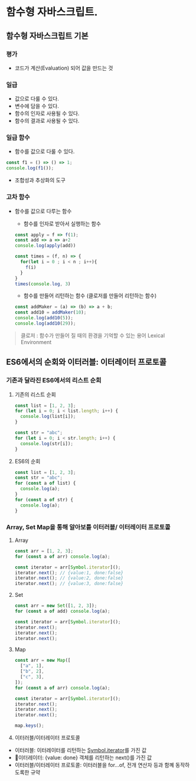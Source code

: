 # 함수형 자바스크립트.

## 함수형 자바스크립트 기본

### 평가

- 코드가 계산(Evaluation) 되어 값을 만드는 것

### 일급

- 값으로 다룰 수 있다.
- 변수에 담을 수 있다.
- 함수의 인자로 사용될 수 있다.
- 함수의 결과로 사용될 수 있다.

### 일급 함수

- 함수를 값으로 다룰 수 있다.

```js
const f1 = () => () => 1;
console.log(f1());
```

- 조합성과 추상화의 도구

### 고차 함수

- 함수를 값으로 다루는 함수

  - 함수를 인자로 받아서 실행하는 함수

  ```js
  const apply = f => f(1);
  const add => a => a+2
  console.log(apply(add))

  const times = (f, n) => {
    for(let i = 0 ; i < n ; i++){
      f(i)
    }
  }
  times(console.log, 3)
  ```

  - 함수를 만들어 리턴하는 함수 (클로저를 만들어 리턴하는 함수)

  ```js
  const addMaker = (a) => (b) => a + b;
  const add10 = addMaker(10);
  console.log(add10(5));
  console.log(add10(29));
  ```

> 클로저 : 함수가 만들어 질 때의 환경을 기억할 수 있는 용어 Lexical Environment

## ES6에서의 순회와 이터러블: 이터레이터 프로토콜

### 기존과 달라진 ES6에서의 리스트 순회

1. 기존의 리스트 순회

   ```js
   const list = [1, 2, 3];
   for (let i = 0; i < list.length; i++) {
     console.log(list[i]);
   }

   const str = "abc";
   for (let i = 0; i < str.length; i++) {
     console.log(str[i]);
   }
   ```

2. ES6의 순회
   ```js
   const list = [1, 2, 3];
   const str = "abc";
   for (const a of list) {
     console.log(a);
   }
   for (const a of str) {
     console.log(a);
   }
   ```

### Array, Set Map을 통해 알아보틑 이터러블/ 이터레이터 프로토콜

1. Array

   ```js
   const arr = [1, 2, 3];
   for (const a of arr) console.log(a);

   const iterator = arr[Symbol.iterator]();
   iterator.next(); // {value:1, done:false}
   iterator.next(); // {value:2, done:false}
   iterator.next(); // {value:3, done:false}
   ```

2. Set

   ```js
   const arr = new Set([1, 2, 3]);
   for (const a of add) console.log(a);

   const iterator = arr[Symbol.iterator]();
   iterator.next();
   iterator.next();
   iterator.next();
   ```

3. Map

   ```js
   const arr = new Map([
     ["a", 1],
     ["b", 2],
     ["c", 3],
   ]);
   for (const a of arr) console.log(a);

   const iterator = arr[Symbol.iterator]();
   iterator.next();
   iterator.next();
   iterator.next();

   map.keys();
   ```

4. 이터러블/이터레이터 프로토콜

- 이터러블: 이터레이터를 리턴하는 [Symbol.iterator]()를 가진 값
- 💎이터레이터: {value: done} 객체를 리턴하는 next()를 가진 값
- 이터러블/이터레이터 프로토콜: 이터러블을 for...of, 전개 연산자 등과 함꼐 동작하도록한 규약
